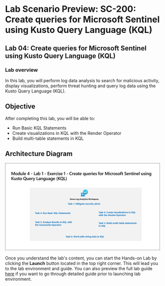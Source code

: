 # Lab Scenario Preview: SC-200: Create queries for Microsoft Sentinel using Kusto Query Language (KQL)

## Lab 04: Create queries for Microsoft Sentinel using Kusto Query Language (KQL)

### Lab overview

In this lab, you will perform log data analysis to search for malicious activity, display visualizations, perform threat hunting and  query log data using the Kusto Query Language (KQL).

## Objective
  
  After completing this lab, you will be able to:

- Run Basic KQL Statements
- Create visualizations in KQL with the Render Operator
- Build multi-table statements in KQL
  
## Architecture Diagram

 ![](media/SC200-Lab_Diagrams_Mod4_L1_Ex1.png)

Once you understand the lab's content, you can start the Hands-on Lab by clicking the **Launch** button located in the top right corner. This will lead you to the lab environment and guide. You can also preview the full lab guide [here](https://experience.cloudlabs.ai/#/labguidepreview/32e2c1e5-abdd-4bb8-899a-05a631b62740) if you want to go through detailed guide prior to launching lab environment.

